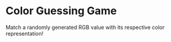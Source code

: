 # Color Guessing Game

Match a randomly generated RGB value with its respective color representation!
